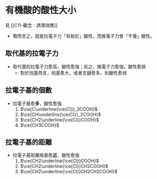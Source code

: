 # 有機酸的酸性大小
見 [[C11-觀念：誘導效應]]
- 簡而言之，就是拉電子力「有助於」酸性，而推電子力會「干擾」酸性。
## 取代基的拉電子力
- 取代基的拉電子力愈高，酸性愈強；反之，推電子力愈強，酸性愈弱
	- 對於烷基而言，烷基愈大，或者支鏈愈多，則酸性愈弱
## 拉電子基的個數
- 拉電子基愈**多**，酸性愈強
	1. $\ce{C\underline{\ce{Cl}}_3COOH}$
	2. $\ce{CH\underline{\ce{Cl}}_2COOH}$
	3. $\ce{CH2\underline{\ce{Cl}}COOH}$
	4. $\ce{CH3COOH}$
## 拉電子基的距離
- 拉電子基距離羧基愈**近**，酸性愈強
	1. $\ce{CH2\underline{\ce{Cl}}COOH}$
	2. $\ce{CH2\underline{\ce{Cl}}CH2COOH}$
	3. $\ce{CH2\underline{\ce{Cl}}CH2CH2COOH}$
